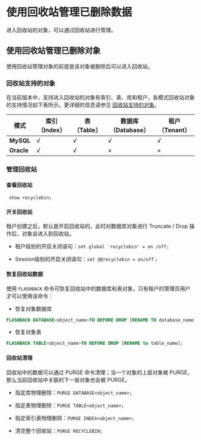 使用回收站管理已删除数据 
=================================

进入回收站的对象，可以通过回收站进行管理。

使用回收站管理已删除对象 
---------------------------------

使用回收站管理对象的前提是该对象被删除后可以进入回收站。

### 回收站支持的对象 

在当前版本中，支持进入回收站的对象有索引、表、库和租户，各模式回收站对象的支持情况如下表所示。更详细的信息请参见 [回收站支持的对象](t1940661.html#topic-1940661)。


|   **模式**   | **索引（Index）** | **表（Table）** | **数据库（Database）** | **租户（Tenant）** |
|------------|---------------|--------------|-------------------|----------------|
| **MySQL**  | √             | √            | √                 | √              |
| **Oracle** | √             | √            | ×                 | ×              |



### 管理回收站 

#### 查看回收站 

` show recyclebin;`

#### 开关回收站 

租户创建之后，默认是开启回收站的，此时对数据库对象进行 Truncate / Drop 操作后，对象会进入到回收站。

* 租户级别的开启关闭语句：`set global 'recyclebin' = on /off;`

  

* Session级别的开启关闭语句：`set @@recyclebin = on/off；`

  




#### 恢复回收站数据 

使用 `FLASHBACK` 命令可恢复回收站中的数据库和表对象，只有租户的管理员用户才可以使用该命令：

* 恢复对象数据库

  




```sql
FLASHBACK DATABASE<object_name>TO BEFORE DROP [RENAME TO database_name];
```



* 恢复对象表

  




```sql
FLASHBACK TABLE<object_name>TO BEFORE DROP [RENAME to table_name];
```



#### 回收站清理 

回收站中的数据可以通过 PURGE 命令清理；当一个对象的上层对象被 PURGE，那么当前回收站中关联的下一层对象也会被 PURGE。

* 指定库物理删除：`PURGE DATABASE<object_name>;`

  

* 指定表物理删除：`PURGE TABLE<object_name>;`

  

* 指定索引表物理删除：`PURGE INDEX<object_name>;`

  

* 清空整个回收站：`PURGE RECYCLEBIN;`

  









